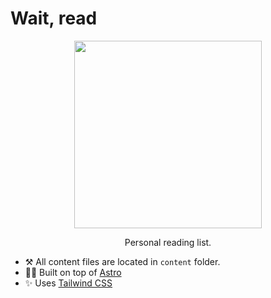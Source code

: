 # Wait, read

<p align="center">
  <img width="300" src="https://github.com/user-attachments/assets/e617aebe-6100-4c10-9841-2b383bdab801" alt="" />
</p>
<p align="center">Personal reading list.</p>

- ⚒️ All content files are located in `content` folder.
- 👨‍🚀 Built on top of [Astro](https://astro.build)
- ✨ Uses [Tailwind CSS](https://tailwindcss.com)


